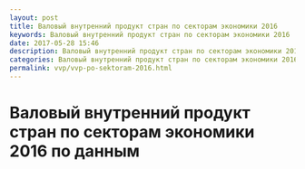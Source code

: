 ```yaml
---
layout: post
title: Валовый внутренний продукт стран по секторам экономики 2016
keywords: Валовый внутренний продукт стран по секторам экономики 2016
date: 2017-05-28 15:46
description: Валовый внутренний продукт стран по секторам экономики 2016
categories: Валовый внутренний продукт стран по секторам экономики 2016
permalink: vvp/vvp-po-sektoram-2016.html
---
```


# Валовый внутренний продукт стран по секторам экономики 2016 по данным 
